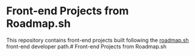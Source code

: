 # Front-end Projects from Roadmap.sh

This repository contains front-end projects built following the [roadmap.sh](https://roadmap.sh/) front-end developer path.# Front-end Projects from Roadmap.sh
